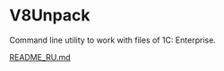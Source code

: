 # V8Unpack

Command line utility to work with files of 1C: Enterprise.

[README_RU.md](README_RU.md)
